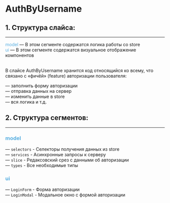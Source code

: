 # AuthByUsername

## 1. Структура слайса:
***

<span style="color:#59afe1">model</span> &mdash; В этом сегменте содержатся логика работы со store <br/>
<span style="color:#59afe1">ui</span> &mdash; В этом сегменте содержатся визуальное отображение компонентов
<br/>
<br/>


В слайсе AuthByUsername хранится код относящийся ко всему, что связано с «фичёй» (feature) авторизации пользователя:

&mdash; заполнить форму авторизации <br>
&mdash; отправка данных на сервер <br>
&mdash; изменить данные в store <br>
&mdash; вся логика и т.д. <br>

## 2. Структура сегментов:
***

### <span style="color:#59afe1">model</span><br>
&mdash; `selectors` - Селекторы получения данных из store <br>
&mdash; `services` - Асинхронные запросы к серверу <br>
&mdash; `slice` - Редаксовский срез с данными об авторизации <br>
&mdash; `types` - Все необходимые типы <br>

### <span style="color:#59afe1">ui</span><br>
&mdash; `LoginForm` - Форма авторизации <br>
&mdash; `LoginModal` - Модальное окно с формой авторизации <br>
